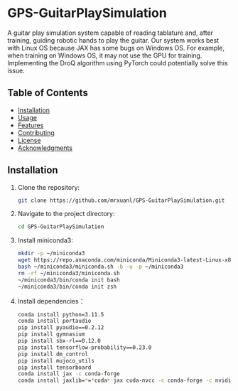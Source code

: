 # GPS-GuitarPlaySimulation

A guitar play simulation system capable of reading tablature and, after training, guiding robotic hands to play the guitar.
Our system works best with Linux OS because JAX has some bugs on Windows OS. For example, when training on Windows OS, it may not use the GPU for training. Implementing the DroQ algorithm using PyTorch could potentially solve this issue.

## Table of Contents
- [Installation](#installation)
- [Usage](#usage)
- [Features](#features)
- [Contributing](#contributing)
- [License](#license)
- [Acknowledgments](#acknowledgments)

## Installation

1. Clone the repository:
    ```sh
    git clone https://github.com/mrxuanl/GPS-GuitarPlaySimulation.git
    ```
2. Navigate to the project directory:
    ```sh
    cd GPS-GuitarPlaySimulation
    ```
3. Install miniconda3:
    ```sh
    mkdir -p ~/miniconda3
    wget https://repo.anaconda.com/miniconda/Miniconda3-latest-Linux-x86_64.sh -O ~/miniconda3/miniconda.sh
    bash ~/miniconda3/miniconda.sh -b -u -p ~/miniconda3
    rm -rf ~/miniconda3/miniconda.sh
    ~/miniconda3/bin/conda init bash
    ~/miniconda3/bin/conda init zsh
    ```
4.  Install dependencies：
    ```sh
    conda install python=3.11.5  
    conda install portaudio  
    pip install pyaudio==0.2.12  
    pip install gymnasium  
    pip install sbx-rl==0.12.0  
    pip install tensorflow-probability==0.23.0  
    pip install dm_control  
    pip install mujoco_utils  
    pip install tensorboard  
    conda install jax -c conda-forge  
    conda install jaxlib=*=*cuda* jax cuda-nvcc -c conda-forge -c nvidia  
    ```

